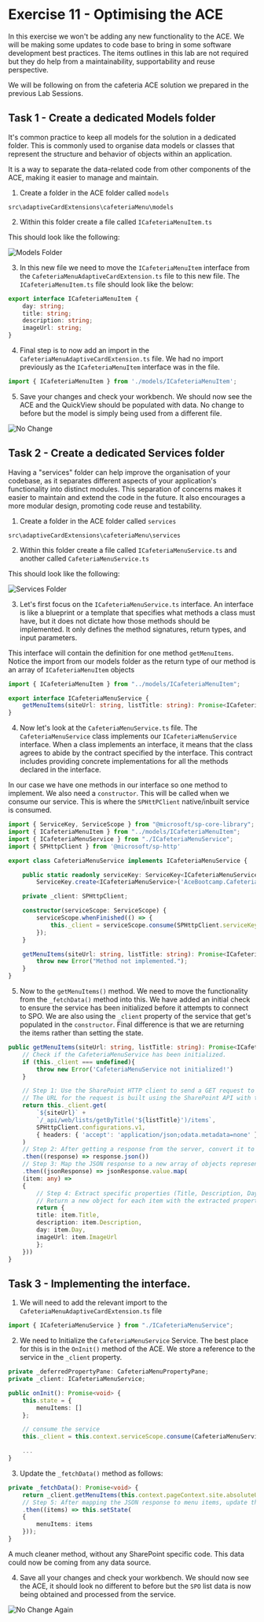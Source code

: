 # Exercise 11 - Optimising the ACE
In this exercise we won't be adding any new functionality to the ACE. We will be making some updates to code base to bring in some software development best practices. The items outlines in this lab are not required but they do help from a maintainability, supportability and reuse perspective.

We will be following on from the cafeteria ACE solution we prepared in the previous Lab Sessions. 

## Task 1 - Create a dedicated Models folder

It's common practice to keep all models for the solution in a dedicated folder. This is commonly used to organise data models or classes that represent the structure and behavior of objects within an application. 

It is a way to separate the data-related code from other components of the ACE, making it easier to manage and maintain.

1. Create a folder in the ACE folder called `models`

`src\adaptiveCardExtensions\cafeteriaMenu\models`

2. Within this folder create a file called `ICafeteriaMenuItem.ts`

This should look like the following:

![Models Folder](../../Assets/ModelFolder.png)

3. In this new file we need to move the `ICafeteriaMenuItem` interface from the `CafeteriaMenuAdaptiveCardExtension.ts` file to this new file. The `ICafeteriaMenuItem.ts` file should look like the below:

```typescript
export interface ICafeteriaMenuItem {
    day: string;
    title: string;
    description: string;
    imageUrl: string;
}
```

4. Final step is to now add an import in the `CafeteriaMenuAdaptiveCardExtension.ts` file. We had no import previously as the `ICafeteriaMenuItem` interface was in the file.

```typescript
import { ICafeteriaMenuItem } from './models/ICafeteriaMenuItem';
```

5. Save your changes and check your workbench. We should now see the ACE and the QuickView should be populated with data. No change to before but the model is simply being used from a different file.

![No Change](../../Assets/SPOCanteen.png)

## Task 2 - Create a dedicated Services folder

Having a "services" folder can help improve the organisation of your codebase, as it separates different aspects of your application's functionality into distinct modules. This separation of concerns makes it easier to maintain and extend the code in the future. It also encourages a more modular design, promoting code reuse and testability.

1. Create a folder in the ACE folder called `services`

`src\adaptiveCardExtensions\cafeteriaMenu\services`

2. Within this folder create a file called `ICafeteriaMenuService.ts` and another called `CafeteriaMenuService.ts`

This should look like the following:

![Services Folder](../../Assets/ServicesFolder.png)

3. Let's first focus on the `ICafeteriaMenuService.ts` interface. An interface is like a blueprint or a template that specifies what methods a class must have, but it does not dictate how those methods should be implemented. It only defines the method signatures, return types, and input parameters.

This interface will contain the definition for one method `getMenuItems`. Notice the import from our models folder as the return type of our method is an array of `ICafeteriaMenuItem` objects

```typescript
import { ICafeteriaMenuItem } from "../models/ICafeteriaMenuItem";

export interface ICafeteriaMenuService {  
    getMenuItems(siteUrl: string, listTitle: string): Promise<ICafeteriaMenuItem[]>;
}
```

4. Now let's look at the `CafeteriaMenuService.ts` file. The `CafeteriaMenuService` class implements our `ICafeteriaMenuService` interface. When a class implements an interface, it means that the class agrees to abide by the contract specified by the interface. This contract includes providing concrete implementations for all the methods declared in the interface.

In our case we have one methods in our interface so one method to implement. We also need a `constructor`. This will be called when we consume our service. This is where the `SPHttPClient` native/inbuilt service is consumed.  

```typescript
import { ServiceKey, ServiceScope } from "@microsoft/sp-core-library";
import { ICafeteriaMenuItem } from "../models/ICafeteriaMenuItem";
import { ICafeteriaMenuService } from "./ICafeteriaMenuService";
import { SPHttpClient } from '@microsoft/sp-http'

export class CafeteriaMenuService implements ICafeteriaMenuService {

    public static readonly serviceKey: ServiceKey<ICafeteriaMenuService> = 
        ServiceKey.create<ICafeteriaMenuService>('AceBootcamp.CafeteriaMenuService', CafeteriaMenuService);

    private _client: SPHttpClient;    

    constructor(serviceScope: ServiceScope) { 
        serviceScope.whenFinished(() => {
            this._client = serviceScope.consume(SPHttpClient.serviceKey);
        });
    }

    getMenuItems(siteUrl: string, listTitle: string): Promise<ICafeteriaMenuItem[]> {
        throw new Error("Method not implemented.");
    }
}
```

5. Now to the `getMenuItems()` method. We need to move the functionality from the `_fetchData()` method into this. We have added an initial check to ensure the service has been initialized before it attempts to connect to SPO. We are also using the `_client` property of the service that get's populated in the `constructor`. Final difference is that we are returning the items rather than setting the state.

```typescript
public getMenuItems(siteUrl: string, listTitle: string): Promise<ICafeteriaMenuItem[]> {
    // Check if the CafeteriaMenuService has been initialized.
    if (this._client === undefined){
        throw new Error('CafeteriaMenuService not initialized!')
    }

    // Step 1: Use the SharePoint HTTP client to send a GET request to retrieve data from the specified SharePoint list.
    // The URL for the request is built using the SharePoint API with the list title from the properties.
    return this._client.get(
        `${siteUrl}` +
        `/_api/web/lists/getByTitle('${listTitle}')/items`,
        SPHttpClient.configurations.v1,
        { headers: { 'accept': 'application/json;odata.metadata=none' }}
    )
    // Step 2: After getting a response from the server, convert it to JSON format.
    .then((response) => response.json())
    // Step 3: Map the JSON response to a new array of objects representing the menu items.
    .then((jsonResponse) => jsonResponse.value.map(
    (item: any) => 
    { 
        // Step 4: Extract specific properties (Title, Description, Day, ImageUrl) from each item in the JSON response.
        // Return a new object for each item with the extracted properties.
        return { 
        title: item.Title, 
        description: item.Description,
        day: item.Day,
        imageUrl: item.ImageUrl 
        }; 
    }))
}
```

## Task 3 - Implementing the interface.

1. We will need to add the relevant import to the `CafeteriaMenuAdaptiveCardExtension.ts` file

```typescript
import { ICafeteriaMenuService } from "./ICafeteriaMenuService";
```

2. We need to Initialize the `CafeteriaMenuService` Service. The best place for this is in the `OnInit()` method of the ACE. We store a reference to the service in the `_client` property.

```typescript
private _deferredPropertyPane: CafeteriaMenuPropertyPane;
private _client: ICafeteriaMenuService;

public onInit(): Promise<void> {
    this.state = {
        menuItems: []
    };

    // consume the service
    this._client = this.context.serviceScope.consume(CafeteriaMenuService.serviceKey);

    ...
}
```



3. Update the `_fetchData()` method as follows:

```typescript
private _fetchData(): Promise<void> {
    return _client.getMenuItems(this.context.pageContext.site.absoluteUrl, this.properties.listTitle)
    // Step 5: After mapping the JSON response to menu items, update the component's state with the retrieved menu items.
    .then((items) => this.setState(
    { 
        menuItems: items 
    }));
}
```

A much cleaner method, without any SharePoint specific code. This data could now be coming from any data source.

4. Save all your changes and check your workbench. We should now see the ACE, it should look no different to before but the `SPO` list data is now being obtained and processed from the service.

![No Change Again](../../Assets/SPOCanteen.png)